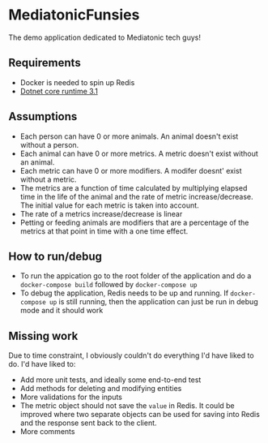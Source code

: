 # MediatonicFunsies
The demo application dedicated to Mediatonic tech guys!

## Requirements
* Docker is needed to spin up Redis
* [Dotnet core runtime 3.1](https://dotnet.microsoft.com/download/dotnet-core/3.1)

## Assumptions
* Each person can have 0 or more animals. An animal doesn't exist without a person.
* Each animal can have 0 or more metrics. A metric doesn't exist without an animal.
* Each metric can have 0 or more modifiers. A modifer doesnt' exist without a metric.
* The metrics are a function of time calculated by multiplying elapsed time in the life of the animal and the rate of metric increase/decrease. The initial value for each metric is taken into account.
* The rate of a metrics increase/decrease is linear
* Petting or feeding animals are modifiers that are a percentage of the metrics at that point in time with a one time effect.


## How to run/debug
* To run the appication go to the root folder of the application and do a `docker-compose build` followed by `docker-compose up`
* To debug the application, Redis needs to be up and running. If `docker-compose up` is still running, then the application can just be run in debug mode and it should work

## Missing work
Due to time constraint, I obviously couldn't do everything I'd have liked to do. I'd have liked to:
* Add more unit tests, and ideally some end-to-end test
* Add methods for deleting and modifying entities
* More validations for the inputs
* The metric object should not save the `value` in Redis. It could be improved where two separate objects can be used for saving into Redis and the response sent back to the client.
* More comments
